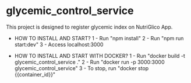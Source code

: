 # glycemic_control_service
This project is designed to register glycemic index on NutriGlico App.

* HOW TO INSTALL AND START?
    1 - Run "npm install"
    2 - Run "npm run start:dev"
    3 - Access localhost:3000

* HOW TO INSTALL AND START WITH DOCKER?
    1 - Run "docker build -t glycemic_control_service ."
    2 - Run "docker run -p 3000:3000 glycemic_control_service"
    3 - To stop, run "docker stop {{container_id}}"
